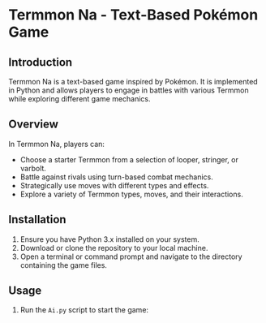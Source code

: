 # Termmon Na - Text-Based Pokémon Game

## Introduction
Termmon Na is a text-based game inspired by Pokémon. It is implemented in Python and allows players to engage in battles with various Termmon while exploring different game mechanics.

## Overview
In Termmon Na, players can:
- Choose a starter Termmon from a selection of looper, stringer, or varbolt.
- Battle against rivals using turn-based combat mechanics.
- Strategically use moves with different types and effects.
- Explore a variety of Termmon types, moves, and their interactions.

## Installation
1. Ensure you have Python 3.x installed on your system.
2. Download or clone the repository to your local machine.
3. Open a terminal or command prompt and navigate to the directory containing the game files.

## Usage
1. Run the `Ai.py` script to start the game:

